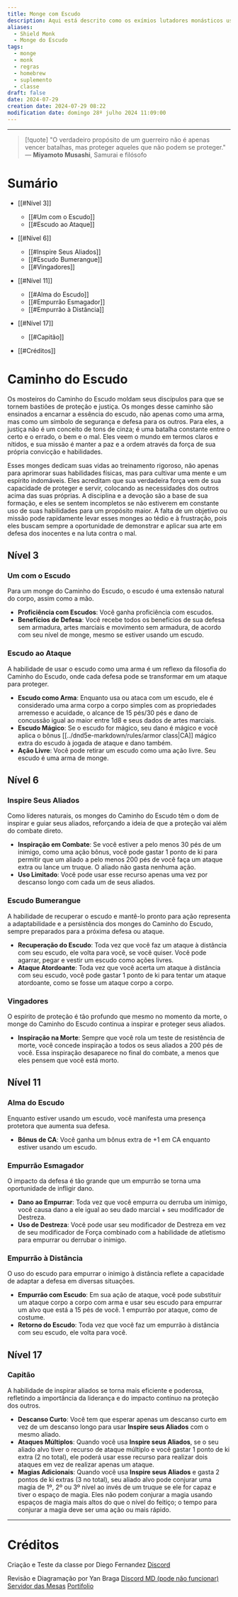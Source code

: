 ```yaml
---
title: Monge com Escudo
description: Aqui está descrito como os exímios lutadores monásticos usam de escudos no campo de batalha e qual sua filosofia para com a batalha
aliases:
  - Shield Monk
  - Monge do Escudo
tags:
  - monge
  - monk
  - regras
  - homebrew
  - suplemento
  - classe
draft: false
date: 2024-07-29
creation date: 2024-07-29 08:22
modification date: domingo 28º julho 2024 11:09:00
---
```



---
>[!quote] "O verdadeiro propósito de um guerreiro não é apenas vencer batalhas, mas proteger aqueles que não podem se proteger." 
>— **Miyamoto Musashi**, Samurai e filósofo

# Sumário
- [[#Nível 3]]
	- [[#Um com o Escudo]]
	- [[#Escudo ao Ataque]]
- [[#Nível 6]]
	- [[#Inspire Seus Aliados]]
	- [[#Escudo Bumerangue]]
	- [[#Vingadores]]
- [[#Nível 11]]
	- [[#Alma do Escudo]]
	- [[#Empurrão Esmagador]]
	- [[#Empurrão à Distância]]
- [[#Nível 17]]
	- [[#Capitão]]

- [[#Créditos]]

# Caminho do Escudo

Os mosteiros do Caminho do Escudo moldam seus discípulos para que se tornem bastiões de proteção e justiça. Os monges desse caminho são ensinados a encarnar a essência do escudo, não apenas como uma arma, mas como um símbolo de segurança e defesa para os outros. Para eles, a justiça não é um conceito de tons de cinza; é uma batalha constante entre o certo e o errado, o bem e o mal. Eles veem o mundo em termos claros e nítidos, e sua missão é manter a paz e a ordem através da força de sua própria convicção e habilidades.

Esses monges dedicam suas vidas ao treinamento rigoroso, não apenas para aprimorar suas habilidades físicas, mas para cultivar uma mente e um espírito indomáveis. Eles acreditam que sua verdadeira força vem de sua capacidade de proteger e servir, colocando as necessidades dos outros acima das suas próprias. A disciplina e a devoção são a base de sua formação, e eles se sentem incompletos se não estiverem em constante uso de suas habilidades para um propósito maior. A falta de um objetivo ou missão pode rapidamente levar esses monges ao tédio e à frustração, pois eles buscam sempre a oportunidade de demonstrar e aplicar sua arte em defesa dos inocentes e na luta contra o mal.

## Nível 3 
### Um com o Escudo

Para um monge do Caminho do Escudo, o escudo é uma extensão natural do corpo, assim como a mão.  
- **Proficiência com Escudos**: Você ganha proficiência com escudos.  
- **Benefícios de Defesa**: Você recebe todos os benefícios de sua defesa sem armadura, artes marciais e movimento sem armadura, de acordo com seu nível de monge, mesmo se estiver usando um escudo.

### Escudo ao Ataque

A habilidade de usar o escudo como uma arma é um reflexo da filosofia do Caminho do Escudo, onde cada defesa pode se transformar em um ataque para proteger.  
- **Escudo como Arma**: Enquanto usa ou ataca com um escudo, ele é considerado uma arma corpo a corpo simples com as propriedades arremesso e acuidade, o alcance de 15 pés/30 pés e dano de concussão igual ao maior entre 1d8 e seus dados de artes marciais.  
- **Escudo Mágico**: Se o escudo for mágico, seu dano é mágico e você aplica o bônus [[../dnd5e-markdown/rules/armor class|CA]] mágico extra do escudo à jogada de ataque e dano também.  
- **Ação Livre**: Você pode retirar um escudo como uma ação livre. Seu escudo é uma arma de monge.

## Nível 6
### Inspire Seus Aliados

Como líderes naturais, os monges do Caminho do Escudo têm o dom de inspirar e guiar seus aliados, reforçando a ideia de que a proteção vai além do combate direto.  
- **Inspiração em Combate**: Se você estiver a pelo menos 30 pés de um inimigo, como uma ação bônus, você pode gastar 1 ponto de ki para permitir que um aliado a pelo menos 200 pés de você faça um ataque extra ou lance um truque. O aliado não gasta nenhuma ação.  
- **Uso Limitado**: Você pode usar esse recurso apenas uma vez por descanso longo com cada um de seus aliados.

### Escudo Bumerangue

A habilidade de recuperar o escudo e mantê-lo pronto para ação representa a adaptabilidade e a persistência dos monges do Caminho do Escudo, sempre preparados para a próxima defesa ou ataque.  
- **Recuperação do Escudo**: Toda vez que você faz um ataque à distância com seu escudo, ele volta para você, se você quiser. Você pode agarrar, pegar e vestir um escudo como ações livres.  
- **Ataque Atordoante**: Toda vez que você acerta um ataque à distância com seu escudo, você pode gastar 1 ponto de ki para tentar um ataque atordoante, como se fosse um ataque corpo a corpo.

### Vingadores

O espírito de proteção é tão profundo que mesmo no momento da morte, o monge do Caminho do Escudo continua a inspirar e proteger seus aliados.  
- **Inspiração na Morte**: Sempre que você rola um teste de resistência de morte, você concede inspiração a todos os seus aliados a 200 pés de você. Essa inspiração desaparece no final do combate, a menos que eles pensem que você está morto.

##  Nível 11
### Alma do Escudo

Enquanto estiver usando um escudo, você manifesta uma presença protetora que aumenta sua defesa.  
- **Bônus de CA**: Você ganha um bônus extra de +1 em CA enquanto estiver usando um escudo.

### Empurrão Esmagador

O impacto da defesa é tão grande que um empurrão se torna uma oportunidade de infligir dano.  
- **Dano ao Empurrar**: Toda vez que você empurra ou derruba um inimigo, você causa dano a ele igual ao seu dado marcial + seu modificador de Destreza.  
- **Uso de Destreza**: Você pode usar seu modificador de Destreza em vez de seu modificador de Força combinado com a habilidade de atletismo para empurrar ou derrubar o inimigo.

### Empurrão à Distância

O uso do escudo para empurrar o inimigo à distância reflete a capacidade de adaptar a defesa em diversas situações.  
- **Empurrão com Escudo**: Em sua ação de ataque, você pode substituir um ataque corpo a corpo com arma e usar seu escudo para empurrar um alvo que está a 15 pés de você. 1 empurrão por ataque, como de costume.  
- **Retorno do Escudo**: Toda vez que você faz um empurrão à distância com seu escudo, ele volta para você.

## Nível 17
### Capitão

A habilidade de inspirar aliados se torna mais eficiente e poderosa, refletindo a importância da liderança e do impacto contínuo na proteção dos outros.  
- **Descanso Curto**: Você tem que esperar apenas um descanso curto em vez de um descanso longo para usar **Inspire seus Aliados** com o mesmo aliado.  
- **Ataques Múltiplos**: Quando você usa **Inspire seus Aliados**, se o seu aliado alvo tiver o recurso de ataque múltiplo e você gastar 1 ponto de ki extra (2 no total), ele poderá usar esse recurso para realizar dois ataques em vez de realizar apenas um ataque.  
- **Magias Adicionais**: Quando você usa **Inspire seus Aliados** e gasta 2 pontos de ki extras (3 no total), seu aliado alvo pode conjurar uma magia de 1º, 2º ou 3º nível ao invés de um truque se ele for capaz e tiver o espaço de magia. Eles não podem conjurar a magia usando espaços de magia mais altos do que o nível do feitiço; o tempo para conjurar a magia deve ser uma ação ou mais rápido.

---


# Créditos
Criação e Teste da classe por Diego Fernandez
	[Discord](discord://users/339542618767753231)

Revisão e Diagramação por Yan Braga
	[Discord MD (pode não funcionar)](discord://users/646861187274768425)
	[Servidor das Mesas](https://discord.gg/eDYGg4uVDW)
	[Portifolio](https://portifolio.yanbraga.com)	